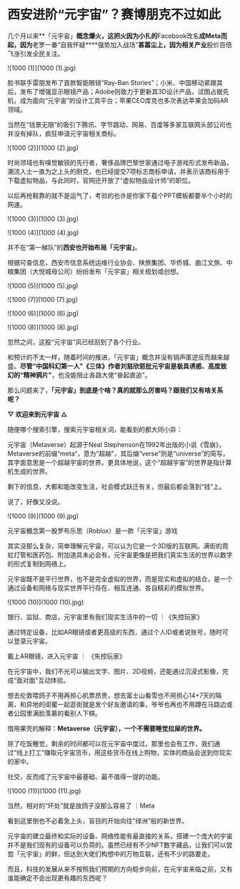 # 西安进阶“元宇宙”？赛博朋克不过如此




几个月以来**「元宇宙」**概念爆火，这把火因为小扎的**Facebook改名**成Meta而起，因为**老罗一番“自我怀疑****强势加入战场”**甚嚣尘上，因为相关产业**股价百倍飞涨引发全民关注。

![1000 (1)](1000 (1).jpg)

脸书联手雷朋发布了首款智能眼镜“Ray-Ban Stories”；小米、中国移动紧跟其后，发布了增强显示眼镜产品；Adobe则致力于更新其3D设计产品，试图占据先机，成为面向“元宇宙”的设计工具平台；苹果CEO库克也多次表达苹果会加码AR领域。

当然在“钱景无限”的吸引下腾讯、字节跳动、网易、百度等多家互联网头部公司也并没有掉队，疯狂申请元宇宙相关商标。

![1000 (2)](1000 (2).jpg)

时尚领域也有嗅觉敏锐的先行者，奢侈品牌巴黎世家通过电子游戏形式发布新品，潮流人士一直为之上头的耐克，也已经提交7项标志商标申请，并表示该商标用于下载虚拟物品，与此同时，官网还开放了“虚拟物品设计师”的职位。

以后再抢鞋靠的就不是运气了，考验的也许是你家下载个PPT模板都要半个小时的网速。

![1000 (3)](1000 (3).jpg)

![1000 (4)](1000 (4).jpg)

并不在“第一梯队”的**西安也开始布局「元宇宙」**。

根据可查信息，西安市信息系统运维行业协会、陕旅集团、华侨城、曲江文旅、中粮集团（大悦城母公司）纷纷发布「元宇宙」相关规划或创想。

![1000 (5)](1000 (5).jpg)

![1000 (7)](1000 (7).jpg)

![1000 (6)](1000 (6).jpg)

![1000 (8)](1000 (8).jpg)

忽然之间，这股“元宇宙”风已经刮到了各个行业。

和预计的不太一样，随着时间的推进，「元宇宙」概念并没有销声匿迹反而越来越盛。**尽管“中国科幻第一人”《三体》作者刘慈欣怒批元宇宙是极具诱惑、高度致幻的“精神鸦片”**，也没能阻止各路大佬“奋起直追”。

那么问题来了，**「元宇宙」到底是个啥？真的就那么厉害吗？跟我们又有啥关系呢？**

**▽ 欢迎来到元宇宙 △**

随便哪个搜索引擎，搜索元宇宙相关词，能看到的都大同小异：

元宇宙（Metaverse）起源于Neal Stephenson在1992年出版的小说《雪崩》，Metaverse的前缀“meta“，意为“超越”，其后缀“verse”则是“universe”的简写，其字面意思是一个超越宇宙的世界。更具体地说，这个“超越宇宙”的世界是指计算机生成的世界。

剩下的信息，大都和能改变生活，社会模式跃迁有关，但最后都会落到“钱”上。

说了，好像又没说。

![1000 (9)](1000 (9).jpg)

元宇宙概念第一股罗布乐思（Roblox）是一款「元宇宙」游戏

其实没那么复杂，简单理解元宇宙，可以认为它是一个3D版的互联网。满街的霓虹灯管和医药包、附加道具未必会有，元宇宙更像是把我们真实生活的世界以数字的形式复制到网络上。

元宇宙既不是平行世界，也不是完全虚拟的世界，而是现实和虚拟的结合，是一个通过设备和网络与现实世界平行存在、相互连通、各自精彩的模拟世界。

![1000 (10)](1000 (10).jpg)

银行、监狱、商店，元宇宙里有我们现实生活中的一切 ｜《失控玩家》

通过特定设备，比如AR眼镜或者更高级的东西，通过个人ID或者说账号，随时可以登录元宇宙。

戴上AR眼镜，进入元宇宙 ｜ 《失控玩家》

在元宇宙中，我们不光可以输出文字、图片、2D视频，还能通过沉浸式影像，完成“面对面"互动体验。

想去伦敦喂鸽子不用再担心机票昂贵，想去富士山看雪也不用担心14+7天的隔离，和异地的闺蜜一起逛街就是发个好友邀请的事，爷爷也再也不用蹲在马路边或者公园里满脸羡慕的看别人下棋。

借用果壳的解释：**Metaverse（元宇宙），一个不需要睡觉拉屎的世界。**

除了吃饭睡觉，剩余的时间都可以在元宇宙中度过。那里也会有工作，我们通过“线上打工”赚取元宇宙货币，用这些货币在线上购物，实体的商品会送到你现实的家中。

社交，反而成了元宇宙中最基础、最不值得一提的功能。

![1000 (11)](1000 (11).jpg)

当然，相对的“坏处”就是放鸽子没那么容易了 ｜Meta

看到这里倒也不必着急上头，盲目的开始向往“绿洲”般的新世界。

元宇宙的建立最终和实际的设备、网络性能有最直接的关系，搭建一个庞大的宇宙并不是我们现有的设备可以负荷的。虽然已经有不少NFT数字藏品，让我们可以尝尝「元宇宙」的鲜，但达到大佬们构想中的万物互联，还有不少的路要走。

而且，科技的发展从来不按照我们预期的方向稳步向前，在元宇宙来临之前，又有谁能确定不会出现更有趣的东西呢？
